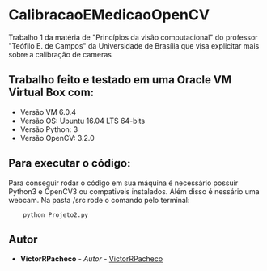 # CalibracaoEMedicaoOpenCV
Trabalho 1 da matéria de "Princípios da visão computacional" do professor "Teófilo E. de Campos" da Universidade de Brasília que visa explicitar mais sobre a calibração de cameras

## Trabalho feito e testado em uma Oracle VM Virtual Box com:
* Versão VM 6.0.4
* Versão OS: Ubuntu 16.04 LTS 64-bits
* Versão Python: 3
* Versão OpenCV: 3.2.0
	
## Para executar o código:
Para conseguir rodar o código em sua máquina é necessário possuir Python3 e OpenCV3 ou compativeis instalados. Além disso é nessário uma webcam.
Na pasta /src rode o comando pelo terminal:
```
	python Projeto2.py
```

## Autor

* **VictorRPacheco** - *Autor* - [VictorRPacheco](https://github.com/VictorRPacheco)
